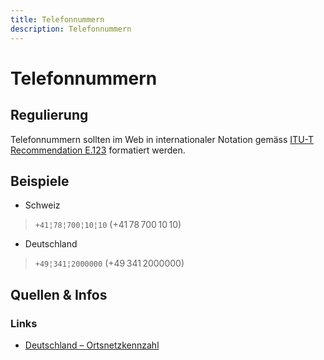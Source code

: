 ```yaml
---
title: Telefonnummern
description: Telefonnummern
---
```


# Telefonnummern

## Regulierung
Telefonnummern sollten im Web in internationaler Notation gemäss [ITU-T Recommendation E.123](https://www.itu.int/rec/T-REC-E.123-200102-I/en) formatiert werden.

## Beispiele

* Schweiz
> `+41¦78¦700¦10¦10` (+41&#8239;78&#8239;700&#8239;10&#8239;10)  
* Deutschland
> `+49¦341¦2000000` (+49&#8239;341&#8239;2000000)




## Quellen & Infos

<div class="box">

### Links
* [Deutschland – Ortsnetzkennzahl](https://de.wikipedia.org/wiki/Telefonvorwahl_(Deutschland))
</div>
